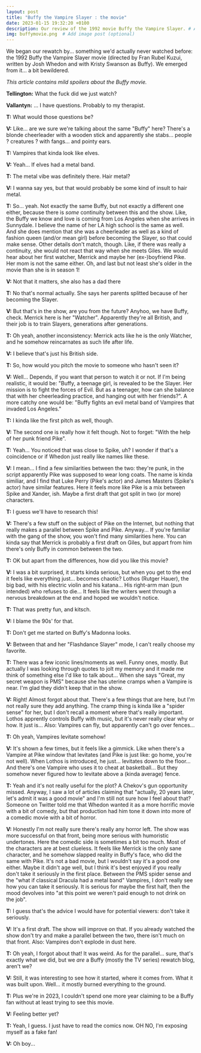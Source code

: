```yaml
---
layout: post
title: "Buffy the Vampire Slayer : the movie"
date: 2023-01-15 19:32:20 +0100
description: Our review of the 1992 movie Buffy the Vampire Slayer. # Add post description (optional)
img: buffymovie.png  # Add image post (optional)
---
```


We began our rewatch by... something we'd actually never watched before: the 1992 Buffy the Vampire Slayer movie (directed by Fran Rubel Kuzui, written by Josh Whedon and with Kristy Swanson as Buffy). We emerged from it... a bit bewildered.

*This article contains mild spoilers about the Buffy movie.*

**Tellington:** What the fuck did we just watch?

**Vallantyn:** ... I have questions. Probably to my therapist.

**T:** What would those questions be?

**V:** Like... are we sure we're talking about the same "Buffy" here? There's a blonde cheerleader with a wooden stick and apparently she stabs... people ? creatures ? with fangs... and pointy ears.

**T:** Vampires that kinda look like elves.

**V:** Yeah... If elves had a metal band.

**T:** The metal vibe was definitely there. Hair metal?

**V:** I wanna say yes, but that would probably be some kind of insult to hair metal.

**T:** So... yeah. Not exactly the same Buffy, but not exactly a different one either, because there is *some* continuity between this and the show. Like, the Buffy we know and love is coming from Los Angeles when she arrives in Sunnydale. I believe the name of her LA high school is the same as well. And she does mention that she was a cheerleader as well as a kind of fashion queen (and/or mean girl) before becoming the Slayer, so that could make sense. Other details don't match, though. Like, if there was really a continuity, she would not react that way when she meets Giles. We would hear about her first watcher, Merrick and maybe her (ex-)boyfriend Pike. Her mom is not the same either. Oh, and last but not least she's older in the movie than she is in season 1!

**V:** Not that it matters, she also has a dad there

**T:** No that's normal actually. She says her parents splitted because of her becoming the Slayer.

**V:** But that's in the show, are you from the future? Anyhoo, we have Buffy, check. Merrick here is her "Watcher". Apparently they're all British, and their job is to train Slayers, generations after generations.

**T:** Oh yeah, another inconsistency: Merrick acts like he is the only Watcher, and he somehow reincarnates as such life after life.

**V:** I believe that's just his British side.

**T:** So, how would you pitch the movie to someone who hasn't seen it?

**V:** Well... Depends, if you want that person to watch it or not.
If I'm being realistic, it would be: "Buffy, a teenage girl, is revealed to be the Slayer. Her mission is to fight the forces of Evil. But as a teenager, how can she balance that with her cheerleading practice, and hanging out with her friends?".
A more catchy one would be: "Buffy fights an evil metal band of Vampires that invaded Los Angeles."

**T:** I kinda like the first pitch as well, though.

**V:** The second one is really how it felt though. Not to forget: "With the help of her punk friend Pike".

**T:** Yeah... You noticed that was close to Spike, uh? I wonder if that's a coincidence or if Whedon just really like names like these.

**V:** I mean... I find a few similarities between the two: they're punk, in the script apparently Pike was supposed to wear long coats. The name is kinda similiar, and I find that Luke Perry (Pike's actor) and James Masters (Spike's actor) have similar features. Here it feels more like Pike is a mix between Spike and Xander, ish. Maybe a first draft that got split in two (or more) characters.

**T:** I guess we'll have to research this!

**V:** There's a few stuff on the subject of Pike on the Internet, but nothing that really makes a parallel between Spike and Pike. Anyway... If you're familiar with the gang of the show, you won't find many similarities here. You can kinda say that Merrick is probably a first draft on Giles, but appart from him there's only Buffy in common between the two.

**T:** OK but apart from the differences, how did you like this movie?

**V:** I was a bit surprised, it starts kinda serious, but when you get to the end it feels like everything just... becomes chaotic? Lothos (Rutger Hauer), the big bad, with his electric violin and his katana... His right-arm man (pun intended) who refuses to die... It feels like the writers went through a nervous breakdown at the end and hoped we wouldn't notice.

**T:** That was pretty fun, and kitsch.

**V:** I blame the 90s' for that.

**T:** Don't get me started on Buffy's Madonna looks.

**V:** Between that and her "Flashdance Slayer" mode, I can't really choose my favorite.

**T:** There was a few iconic lines/moments as well. Funny ones, mostly. But actually I was looking through quotes to jolt my memory and it made me think of something else I'd like to talk about... When she says "Great, my secret weapon is PMS" because she has uterine cramps when a Vampire is near. I'm glad they didn't keep that in the show.

**V:** Right! Almost forgot about that. There's a few things that are here, but I'm not really sure they add anything. The cramp thing is kinda like a "spider sense" for her, but I don't recall a moment where that's really important. Lothos apprently controls Buffy with music, but it's never really clear why or how. It just is... Also: Vampires can fly, but apparently can't go over fences...

**T:** Oh yeah, Vampires levitate somehow!

**V:** It's shown a few times, but it feels like a gimmick. Like when there's a Vampire at Pike window that levitates (and Pike is just like: go home, you're not well). When Lothos is introduced, he just... levitates down to the floor... And there's one Vampire who uses it to cheat at basketball... But they somehow never figured how to levitate above a (kinda average) fence.

**T:** Yeah and it's not really useful for the plot? A Chekov's gun opportunity missed.
Anyway, I saw a lot of articles claiming that "actually, 20 years later, let's admit it was a good movie" and I'm still not sure how I feel about that? Someone on Twitter told me that Whedon wanted it as a more horrific movie with a bit of comedy, but that production had him tone it down into more of a comedic movie with a bit of horror.

**V:** Honestly I'm not really sure there's really any horror left. The show was more successful on that front, being more serious with humoristic undertones. Here the comedic side is sometimes a bit too much. Most of the characters are at best clueless. It feels like Merrick is the only sane character, and he somehow slapped reality in Buffy's face, who did the same with Pike.
It's not a bad movie, but I wouldn't say it's a good one either. Maybe it didn't age well, but I think it's best enjoyed if you really don't take it seriously in the first place. Between the PMS spider sense and the "what if classical Dracula had a metal band" Vampires, I don't really see how you can take it seriously. It is serious for maybe the first half, then the mood devolves into "at this point we weren't paid enough to not drink on the job".

**T:** I guess that's the advice I would have for potential viewers: don't take it seriously.

**V:** It's a first draft. The show will improve on that. If you already watched the show don't try and make a parallel between the two, there isn't much on that front. Also: Vampires don't explode in dust here.

**T:** Oh yeah, I forgot about that! It was weird. As for the parallel... sure, that's exactly what we did, but we *are* a Buffy (mostly the TV series) rewatch blog, aren't we?

**V:** Still, it was interesting to see how it started, where it comes from. What it was built upon. Well... it mostly burned everything to the ground.

**T:** Plus we're in 2023, I couldn't spend one more year claiming to be a Buffy fan without at least trying to see this movie.

**V:** Feeling better yet?

**T:** Yeah, I guess. I just have to read the comics now. OH NO, I'm exposing myself as a fake fan!

**V:** Oh boy...